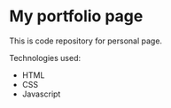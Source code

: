 # My portfolio page
This is code repository for personal page.

Technologies used:
 - HTML
 - CSS
 - Javascript

